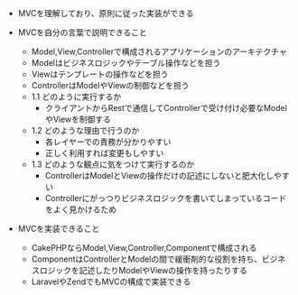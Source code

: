 - MVCを理解しており、原則に従った実装ができる

- MVCを自分の言葉で説明できること
  - Model,View,Controllerで構成されるアプリケーションのアーキテクチャ
  - Modelはビジネスロジックやテーブル操作などを担う
  - Viewはテンプレートの操作などを担う
  - ControllerはModelやViewの制御などを担う
  - 1.1 どのように実行するか
    - クライアントからRestで通信してControllerで受け付け必要なModelやViewを制御する
  - 1.2 どのような理由で行うのか
    - 各レイヤーでの責務が分かりやすい
    - 正しく利用すれば変更もしやすい
  - 1.3 どのような観点に気をつけて実行するのか
    - ControllerはModelとViewの操作だけの記述にしないと肥大化しやすい
    - Controllerにがっつりビジネスロジックを書いてしまっているコードをよく見かけるため

- MVCを実装できること
  - CakePHPならModel,View,Controller,Componentで構成される
  - ComponentはControllerとModelの間で緩衝剤的な役割を持ち、ビジネスロジックを記述したりModelやViewの操作を持ったりする
  - LaravelやZendでもMVCの構成で実装できる
